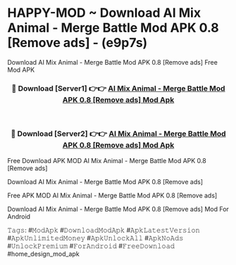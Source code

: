 # HAPPY-MOD ~ Download AI Mix Animal - Merge Battle Mod APK 0.8 [Remove ads] - (e9p7s)
Download AI Mix Animal - Merge Battle Mod APK 0.8 [Remove ads] Free Mod APK

<div align="center">
<h3>🔴 Download [Server1] 👉👉 <a href="https://apk-comot.site?title=AI_Mix_Animal_-_Merge_Battle_Mod_APK_0.8_[Remove_ads]">AI Mix Animal - Merge Battle Mod APK 0.8 [Remove ads] Mod Apk</a></h3><br>

<h3>🔴 Download [Server2] 👉👉 <a href="https://apk-comot.site?title=AI_Mix_Animal_-_Merge_Battle_Mod_APK_0.8_[Remove_ads]">AI Mix Animal - Merge Battle Mod APK 0.8 [Remove ads] Mod Apk</a></h3>
</div>


Free Download APK MOD AI Mix Animal - Merge Battle Mod APK 0.8 [Remove ads]

Download AI Mix Animal - Merge Battle Mod APK 0.8 [Remove ads] 

Free APK MOD AI Mix Animal - Merge Battle Mod APK 0.8 [Remove ads] 

Download AI Mix Animal - Merge Battle Mod APK 0.8 [Remove ads] Mod For Android

𝚃𝚊𝚐𝚜: #𝙼𝚘𝚍𝙰𝚙𝚔 #𝙳𝚘𝚠𝚗𝚕𝚘𝚊𝚍𝙼𝚘𝚍𝙰𝚙𝚔 #𝙰𝚙𝚔𝙻𝚊𝚝𝚎𝚜𝚝𝚅𝚎𝚛𝚜𝚒𝚘𝚗 #𝙰𝚙𝚔𝚄𝚗𝚕𝚒𝚖𝚒𝚝𝚎𝚍𝙼𝚘𝚗𝚎𝚢 #𝙰𝚙𝚔𝚄𝚗𝚕𝚘𝚌𝚔𝙰𝚕𝚕 #𝙰𝚙𝚔𝙽𝚘𝙰𝚍𝚜 #𝚄𝚗𝚕𝚘𝚌𝚔𝙿𝚛𝚎𝚖𝚒𝚞𝚖 #𝙵𝚘𝚛𝙰𝚗𝚍𝚛𝚘𝚒𝚍 #𝙵𝚛𝚎𝚎𝙳𝚘𝚠𝚗𝚕𝚘𝚊𝚍 #home_design_mod_apk